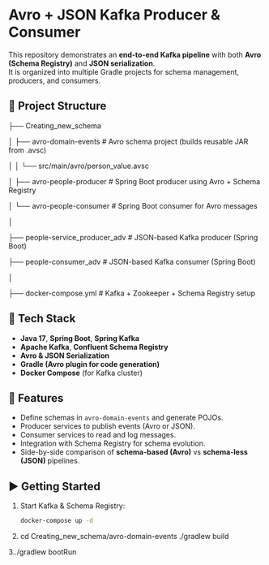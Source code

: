 # Avro + JSON Kafka Producer & Consumer

This repository demonstrates an **end-to-end Kafka pipeline** with both **Avro (Schema Registry)** and **JSON serialization**.  
It is organized into multiple Gradle projects for schema management, producers, and consumers.

## 📂 Project Structure

├── Creating_new_schema

│ ├── avro-domain-events # Avro schema project (builds reusable JAR from .avsc)

│ │ └── src/main/avro/person_value.avsc

│ ├── avro-people-producer # Spring Boot producer using Avro + Schema Registry

│ └── avro-people-consumer # Spring Boot consumer for Avro messages

│

├── people-service_producer_adv # JSON-based Kafka producer (Spring Boot)

├── people-consumer_adv # JSON-based Kafka consumer (Spring Boot)

│

├── docker-compose.yml # Kafka + Zookeeper + Schema Registry setup


## 🧰 Tech Stack
- **Java 17**, **Spring Boot**, **Spring Kafka**
- **Apache Kafka**, **Confluent Schema Registry**
- **Avro & JSON Serialization**
- **Gradle (Avro plugin for code generation)**
- **Docker Compose** (for Kafka cluster)

## 🚀 Features
- Define schemas in `avro-domain-events` and generate POJOs.
- Producer services to publish events (Avro or JSON).
- Consumer services to read and log messages.
- Integration with Schema Registry for schema evolution.
- Side-by-side comparison of **schema-based (Avro)** vs **schema-less (JSON)** pipelines.

## ▶️ Getting Started
1. Start Kafka & Schema Registry:
   ```bash
   docker-compose up -d

2. cd Creating_new_schema/avro-domain-events
./gradlew build

3../gradlew bootRun
